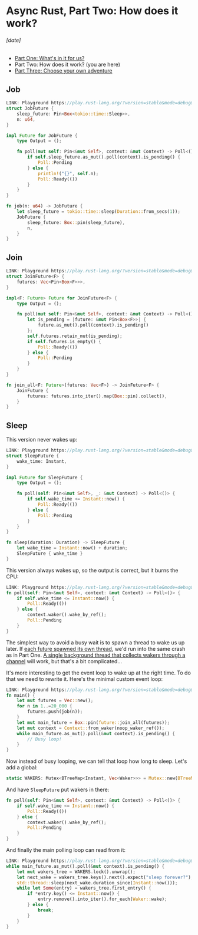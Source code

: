 # Async Rust, Part Two: How does it work?
###### \[date]

- [Part One: What's in it for us?](async_one.html)
- Part Two: How does it work? (you are here)
- [Part Three: Choose your own adventure](async_three.html)

## Job

```rust
LINK: Playground https://play.rust-lang.org/?version=stable&mode=debug&edition=2021&code=use+futures%3A%3Afuture%3B%0Ause+std%3A%3Afuture%3A%3AFuture%3B%0Ause+std%3A%3Apin%3A%3APin%3B%0Ause+std%3A%3Atask%3A%3A%7BContext%2C+Poll%7D%3B%0Ause+std%3A%3Atime%3A%3ADuration%3B%0A%0Astruct+JobFuture+%7B%0A++++sleep_future%3A+Pin%3CBox%3Ctokio%3A%3Atime%3A%3ASleep%3E%3E%2C%0A++++n%3A+u64%2C%0A%7D%0A%0Aimpl+Future+for+JobFuture+%7B%0A++++type+Output+%3D+%28%29%3B%0A%0A++++fn+poll%28mut+self%3A+Pin%3C%26mut+Self%3E%2C+context%3A+%26mut+Context%29+-%3E+Poll%3C%28%29%3E+%7B%0A++++++++if+self.sleep_future.as_mut%28%29.poll%28context%29.is_pending%28%29+%7B%0A++++++++++++Poll%3A%3APending%0A++++++++%7D+else+%7B%0A++++++++++++println%21%28%22%7B%7D%22%2C+self.n%29%3B%0A++++++++++++Poll%3A%3AReady%28%28%29%29%0A++++++++%7D%0A++++%7D%0A%7D%0A%0Afn+job%28n%3A+u64%29+-%3E+JobFuture+%7B%0A++++let+sleep_future+%3D+tokio%3A%3Atime%3A%3Asleep%28Duration%3A%3Afrom_secs%281%29%29%3B%0A++++JobFuture+%7B%0A++++++++sleep_future%3A+Box%3A%3Apin%28sleep_future%29%2C%0A++++++++n%2C%0A++++%7D%0A%7D%0A%0A%23%5Btokio%3A%3Amain%5D%0Aasync+fn+main%28%29+%7B%0A++++let+mut+futures+%3D+Vec%3A%3Anew%28%29%3B%0A++++for+n+in+1..%3D1_000+%7B%0A++++++++futures.push%28job%28n%29%29%3B%0A++++%7D%0A++++future%3A%3Ajoin_all%28futures%29.await%3B%0A%7D
struct JobFuture {
    sleep_future: Pin<Box<tokio::time::Sleep>>,
    n: u64,
}

impl Future for JobFuture {
    type Output = ();

    fn poll(mut self: Pin<&mut Self>, context: &mut Context) -> Poll<()> {
        if self.sleep_future.as_mut().poll(context).is_pending() {
            Poll::Pending
        } else {
            println!("{}", self.n);
            Poll::Ready(())
        }
    }
}

fn job(n: u64) -> JobFuture {
    let sleep_future = tokio::time::sleep(Duration::from_secs(1));
    JobFuture {
        sleep_future: Box::pin(sleep_future),
        n,
    }
}
```

## Join

```rust
LINK: Playground https://play.rust-lang.org/?version=stable&mode=debug&edition=2021&code=use+std%3A%3Afuture%3A%3AFuture%3B%0Ause+std%3A%3Apin%3A%3APin%3B%0Ause+std%3A%3Atask%3A%3A%7BContext%2C+Poll%7D%3B%0Ause+std%3A%3Atime%3A%3ADuration%3B%0A%0Aasync+fn+job%28n%3A+u64%29+%7B%0A++++tokio%3A%3Atime%3A%3Asleep%28Duration%3A%3Afrom_secs%281%29%29.await%3B%0A++++println%21%28%22%7Bn%7D%22%29%3B%0A%7D%0A%0Astruct+JoinFuture%3CF%3E+%7B%0A++++futures%3A+Vec%3CPin%3CBox%3CF%3E%3E%3E%2C%0A%7D%0A%0Aimpl%3CF%3A+Future%3E+Future+for+JoinFuture%3CF%3E+%7B%0A++++type+Output+%3D+%28%29%3B%0A%0A++++fn+poll%28mut+self%3A+Pin%3C%26mut+Self%3E%2C+context%3A+%26mut+Context%29+-%3E+Poll%3C%28%29%3E+%7B%0A++++++++let+is_pending+%3D+%7Cfuture%3A+%26mut+Pin%3CBox%3CF%3E%3E%7C+%7B%0A++++++++++++future.as_mut%28%29.poll%28context%29.is_pending%28%29%0A++++++++%7D%3B%0A++++++++self.futures.retain_mut%28is_pending%29%3B%0A++++++++if+self.futures.is_empty%28%29+%7B%0A++++++++++++Poll%3A%3AReady%28%28%29%29%0A++++++++%7D+else+%7B%0A++++++++++++Poll%3A%3APending%0A++++++++%7D%0A++++%7D%0A%7D%0A%0Afn+join_all%3CF%3A+Future%3E%28futures%3A+Vec%3CF%3E%29+-%3E+JoinFuture%3CF%3E+%7B%0A++++JoinFuture+%7B%0A++++++++futures%3A+futures.into_iter%28%29.map%28Box%3A%3Apin%29.collect%28%29%2C%0A++++%7D%0A%7D%0A%0A%23%5Btokio%3A%3Amain%5D%0Aasync+fn+main%28%29+%7B%0A++++let+mut+futures+%3D+Vec%3A%3Anew%28%29%3B%0A++++for+n+in+1..%3D1_000+%7B%0A++++++++futures.push%28job%28n%29%29%3B%0A++++%7D%0A++++join_all%28futures%29.await%3B%0A%7D
struct JoinFuture<F> {
    futures: Vec<Pin<Box<F>>>,
}

impl<F: Future> Future for JoinFuture<F> {
    type Output = ();

    fn poll(mut self: Pin<&mut Self>, context: &mut Context) -> Poll<()> {
        let is_pending = |future: &mut Pin<Box<F>>| {
            future.as_mut().poll(context).is_pending()
        };
        self.futures.retain_mut(is_pending);
        if self.futures.is_empty() {
            Poll::Ready(())
        } else {
            Poll::Pending
        }
    }
}

fn join_all<F: Future>(futures: Vec<F>) -> JoinFuture<F> {
    JoinFuture {
        futures: futures.into_iter().map(Box::pin).collect(),
    }
}
```

## Sleep

This version never wakes up:

```rust
LINK: Playground https://play.rust-lang.org/?version=stable&mode=debug&edition=2021&code=use+futures%3A%3Afuture%3B%0Ause+std%3A%3Afuture%3A%3AFuture%3B%0Ause+std%3A%3Apin%3A%3APin%3B%0Ause+std%3A%3Atask%3A%3A%7BContext%2C+Poll%7D%3B%0Ause+std%3A%3Atime%3A%3A%7BDuration%2C+Instant%7D%3B%0A%0Astruct+SleepFuture+%7B%0A++++wake_time%3A+Instant%2C%0A%7D%0A%0Aimpl+Future+for+SleepFuture+%7B%0A++++type+Output+%3D+%28%29%3B%0A%0A++++fn+poll%28self%3A+Pin%3C%26mut+Self%3E%2C+_%3A+%26mut+Context%29+-%3E+Poll%3C%28%29%3E+%7B%0A++++++++if+self.wake_time+%3C%3D+Instant%3A%3Anow%28%29+%7B%0A++++++++++++Poll%3A%3AReady%28%28%29%29%0A++++++++%7D+else+%7B%0A++++++++++++Poll%3A%3APending%0A++++++++%7D%0A++++%7D%0A%7D%0A%0Afn+sleep%28duration%3A+Duration%29+-%3E+SleepFuture+%7B%0A++++let+wake_time+%3D+Instant%3A%3Anow%28%29+%2B+duration%3B%0A++++SleepFuture+%7B+wake_time+%7D%0A%7D%0A%0Aasync+fn+job%28n%3A+u64%29+%7B%0A++++sleep%28Duration%3A%3Afrom_secs%281%29%29.await%3B%0A++++println%21%28%22%7Bn%7D%22%29%3B%0A%7D%0A%0A%23%5Btokio%3A%3Amain%5D%0Aasync+fn+main%28%29+%7B%0A++++let+mut+futures+%3D+Vec%3A%3Anew%28%29%3B%0A++++for+n+in+1..%3D1_000+%7B%0A++++++++futures.push%28job%28n%29%29%3B%0A++++%7D%0A++++future%3A%3Ajoin_all%28futures%29.await%3B%0A%7D
struct SleepFuture {
    wake_time: Instant,
}

impl Future for SleepFuture {
    type Output = ();

    fn poll(self: Pin<&mut Self>, _: &mut Context) -> Poll<()> {
        if self.wake_time <= Instant::now() {
            Poll::Ready(())
        } else {
            Poll::Pending
        }
    }
}

fn sleep(duration: Duration) -> SleepFuture {
    let wake_time = Instant::now() + duration;
    SleepFuture { wake_time }
}
```

This version always wakes up, so the output is correct, but it burns the CPU:

```rust
LINK: Playground https://play.rust-lang.org/?version=stable&mode=debug&edition=2021&code=use+futures%3A%3Afuture%3B%0Ause+std%3A%3Afuture%3A%3AFuture%3B%0Ause+std%3A%3Apin%3A%3APin%3B%0Ause+std%3A%3Atask%3A%3A%7BContext%2C+Poll%7D%3B%0Ause+std%3A%3Atime%3A%3A%7BDuration%2C+Instant%7D%3B%0A%0Astruct+SleepFuture+%7B%0A++++wake_time%3A+Instant%2C%0A%7D%0A%0Aimpl+Future+for+SleepFuture+%7B%0A++++type+Output+%3D+%28%29%3B%0A%0A++++fn+poll%28self%3A+Pin%3C%26mut+Self%3E%2C+context%3A+%26mut+Context%29+-%3E+Poll%3C%28%29%3E+%7B%0A++++++++if+self.wake_time+%3C%3D+Instant%3A%3Anow%28%29+%7B%0A++++++++++++Poll%3A%3AReady%28%28%29%29%0A++++++++%7D+else+%7B%0A++++++++++++context.waker%28%29.wake_by_ref%28%29%3B%0A++++++++++++Poll%3A%3APending%0A++++++++%7D%0A++++%7D%0A%7D%0A%0Afn+sleep%28duration%3A+Duration%29+-%3E+SleepFuture+%7B%0A++++let+wake_time+%3D+Instant%3A%3Anow%28%29+%2B+duration%3B%0A++++SleepFuture+%7B+wake_time+%7D%0A%7D%0A%0Aasync+fn+job%28n%3A+u64%29+%7B%0A++++sleep%28Duration%3A%3Afrom_secs%281%29%29.await%3B%0A++++println%21%28%22%7Bn%7D%22%29%3B%0A%7D%0A%0A%23%5Btokio%3A%3Amain%5D%0Aasync+fn+main%28%29+%7B%0A++++let+mut+futures+%3D+Vec%3A%3Anew%28%29%3B%0A++++for+n+in+1..%3D1_000+%7B%0A++++++++futures.push%28job%28n%29%29%3B%0A++++%7D%0A++++future%3A%3Ajoin_all%28futures%29.await%3B%0A%7D
fn poll(self: Pin<&mut Self>, context: &mut Context) -> Poll<()> {
    if self.wake_time <= Instant::now() {
        Poll::Ready(())
    } else {
        context.waker().wake_by_ref();
        Poll::Pending
    }
}
```

The simplest way to avoid a busy wait is to spawn a thread to wake us up later.
If [each future spawned its own thread][same_crash], we'd run into the same
crash as in Part One. [A single background thread that collects wakers through
a channel][background_thread] will work, but that's a bit complicated...

[same_crash]: https://play.rust-lang.org/?version=stable&mode=debug&edition=2021&code=use+futures%3A%3Afuture%3B%0Ause+std%3A%3Afuture%3A%3AFuture%3B%0Ause+std%3A%3Apin%3A%3APin%3B%0Ause+std%3A%3Atask%3A%3A%7BContext%2C+Poll%7D%3B%0Ause+std%3A%3Atime%3A%3A%7BDuration%2C+Instant%7D%3B%0A%0Astruct+SleepFuture+%7B%0A++++wake_time%3A+Instant%2C%0A%7D%0A%0Aimpl+Future+for+SleepFuture+%7B%0A++++type+Output+%3D+%28%29%3B%0A%0A++++fn+poll%28self%3A+Pin%3C%26mut+Self%3E%2C+context%3A+%26mut+Context%29+-%3E+Poll%3C%28%29%3E+%7B%0A++++++++if+self.wake_time+%3C%3D+Instant%3A%3Anow%28%29+%7B%0A++++++++++++Poll%3A%3AReady%28%28%29%29%0A++++++++%7D+else+%7B%0A++++++++++++let+wake_time+%3D+self.wake_time%3B%0A++++++++++++let+waker+%3D+context.waker%28%29.clone%28%29%3B%0A++++++++++++std%3A%3Athread%3A%3Aspawn%28move+%7C%7C+%7B%0A++++++++++++++++std%3A%3Athread%3A%3Asleep%28wake_time.saturating_duration_since%28Instant%3A%3Anow%28%29%29%29%3B%0A++++++++++++++++waker.wake%28%29%3B%0A++++++++++++%7D%29%3B%0A++++++++++++Poll%3A%3APending%0A++++++++%7D%0A++++%7D%0A%7D%0A%0Afn+sleep%28duration%3A+Duration%29+-%3E+SleepFuture+%7B%0A++++let+wake_time+%3D+Instant%3A%3Anow%28%29+%2B+duration%3B%0A++++SleepFuture+%7B+wake_time+%7D%0A%7D%0A%0Aasync+fn+job%28n%3A+u64%29+%7B%0A++++sleep%28Duration%3A%3Afrom_secs%281%29%29.await%3B%0A++++println%21%28%22%7Bn%7D%22%29%3B%0A%7D%0A%0A%23%5Btokio%3A%3Amain%5D%0Aasync+fn+main%28%29+%7B%0A++++let+mut+futures+%3D+Vec%3A%3Anew%28%29%3B%0A++++for+n+in+1..%3D1_000+%7B%0A++++++++futures.push%28job%28n%29%29%3B%0A++++%7D%0A++++future%3A%3Ajoin_all%28futures%29.await%3B%0A%7D

[background_thread]: https://play.rust-lang.org/?version=stable&mode=debug&edition=2021&code=use+crossbeam_channel%3A%3ARecvTimeoutError%3B%0Ause+crossbeam_channel%3A%3ASender%3B%0Ause+futures%3A%3Afuture%3B%0Ause+std%3A%3Acollections%3A%3ABTreeMap%3B%0Ause+std%3A%3Afuture%3A%3AFuture%3B%0Ause+std%3A%3Apin%3A%3APin%3B%0Ause+std%3A%3Async%3A%3ALazyLock%3B%0Ause+std%3A%3Atask%3A%3A%7BContext%2C+Poll%2C+Waker%7D%3B%0Ause+std%3A%3Atime%3A%3A%7BDuration%2C+Instant%7D%3B%0A%0Astatic+WAKER_SENDER%3A+LazyLock%3CSender%3C%28Instant%2C+Waker%29%3E%3E+%3D+LazyLock%3A%3Anew%28%7C%7C+%7B%0A++++let+%28sender%2C+receiver%29+%3D+crossbeam_channel%3A%3Aunbounded%3A%3A%3C%28Instant%2C+Waker%29%3E%28%29%3B%0A++++%2F%2F+Kick+off+the+waker+thread+the+first+time+this+sender+is+used.%0A++++std%3A%3Athread%3A%3Aspawn%28move+%7C%7C+%7B%0A++++++++%2F%2F+A+sorted+multimap+of+wake+times+and+wakers.+The+soonest+wake+time+will+be+first.%0A++++++++let+mut+tree+%3D+BTreeMap%3A%3A%3CInstant%2C+Vec%3CWaker%3E%3E%3A%3Anew%28%29%3B%0A++++++++loop+%7B%0A++++++++++++%2F%2F+Wait+to+receive+a+new+%28wake_time%2C+waker%29+pair.+If+we+already+have+one+or+more%0A++++++++++++%2F%2F+wakers%2C+wait+with+a+timeout%2C+waking+up+at+the+earliest+known+wake+time.+Otherwise%2C%0A++++++++++++%2F%2F+wait+with+no+timeout.%0A++++++++++++let+new_pair+%3D+if+let+Some%28%28first_wake_time%2C+_%29%29+%3D+tree.first_key_value%28%29+%7B%0A++++++++++++++++let+timeout+%3D+first_wake_time.saturating_duration_since%28Instant%3A%3Anow%28%29%29%3B%0A++++++++++++++++match+receiver.recv_timeout%28timeout%29+%7B%0A++++++++++++++++++++Ok%28%28wake_time%2C+waker%29%29+%3D%3E+Some%28%28wake_time%2C+waker%29%29%2C%0A++++++++++++++++++++Err%28RecvTimeoutError%3A%3ATimeout%29+%3D%3E+None%2C%0A++++++++++++++++++++Err%28RecvTimeoutError%3A%3ADisconnected%29+%3D%3E+unreachable%21%28%29%2C%0A++++++++++++++++%7D%0A++++++++++++%7D+else+%7B%0A++++++++++++++++match+receiver.recv%28%29+%7B%0A++++++++++++++++++++Ok%28%28wake_time%2C+waker%29%29+%3D%3E+Some%28%28wake_time%2C+waker%29%29%2C%0A++++++++++++++++++++Err%28_%29+%3D%3E+unreachable%21%28%29%2C%0A++++++++++++++++%7D%0A++++++++++++%7D%3B%0A++++++++++++%2F%2F+If+we+got+a+waker+pair+above+%28i.e.+we+didn%27t+time+out%29%2C+add+it+to+the+map.%0A++++++++++++if+let+Some%28%28wake_time%2C+waker%29%29+%3D+new_pair+%7B%0A++++++++++++++++tree.entry%28wake_time%29.or_default%28%29.push%28waker.clone%28%29%29%3B%0A++++++++++++%7D%0A++++++++++++%2F%2F+Loop+over+all+the+wakers+whose+wake+time+has+passed%2C+removing+them+from+the+map+and%0A++++++++++++%2F%2F+invoking+them.%0A++++++++++++while+let+Some%28entry%29+%3D+tree.first_entry%28%29+%7B%0A++++++++++++++++if+*entry.key%28%29+%3C%3D+Instant%3A%3Anow%28%29+%7B%0A++++++++++++++++++++entry.remove%28%29.into_iter%28%29.for_each%28Waker%3A%3Awake%29%3B%0A++++++++++++++++%7D+else+%7B%0A++++++++++++++++++++break%3B%0A++++++++++++++++%7D%0A++++++++++++%7D%0A++++++++%7D%0A++++%7D%29%3B%0A++++sender%0A%7D%29%3B%0A%0Astruct+SleepFuture+%7B%0A++++wake_time%3A+Instant%2C%0A%7D%0A%0Aimpl+Future+for+SleepFuture+%7B%0A++++type+Output+%3D+%28%29%3B%0A%0A++++fn+poll%28self%3A+Pin%3C%26mut+Self%3E%2C+context%3A+%26mut+Context%29+-%3E+Poll%3C%28%29%3E+%7B%0A++++++++if+self.wake_time+%3C%3D+Instant%3A%3Anow%28%29+%7B%0A++++++++++++Poll%3A%3AReady%28%28%29%29%0A++++++++%7D+else+%7B%0A++++++++++++let+waker_pair+%3D+%28self.wake_time%2C+context.waker%28%29.clone%28%29%29%3B%0A++++++++++++WAKER_SENDER.send%28waker_pair%29.unwrap%28%29%3B%0A++++++++++++Poll%3A%3APending%0A++++++++%7D%0A++++%7D%0A%7D%0A%0Afn+sleep%28duration%3A+Duration%29+-%3E+SleepFuture+%7B%0A++++let+wake_time+%3D+Instant%3A%3Anow%28%29+%2B+duration%3B%0A++++SleepFuture+%7B+wake_time+%7D%0A%7D%0A%0Aasync+fn+job%28n%3A+u64%29+%7B%0A++++sleep%28Duration%3A%3Afrom_secs%281%29%29.await%3B%0A++++println%21%28%22%7Bn%7D%22%29%3B%0A%7D%0A%0A%23%5Btokio%3A%3Amain%5D%0Aasync+fn+main%28%29+%7B%0A++++let+mut+futures+%3D+Vec%3A%3Anew%28%29%3B%0A++++for+n+in+1..%3D1_000+%7B%0A++++++++futures.push%28job%28n%29%29%3B%0A++++%7D%0A++++future%3A%3Ajoin_all%28futures%29.await%3B%0A%7D

It's more interesting to get the event loop to wake up at the right time. To do
that we need to rewrite it. Here's the minimal custom event loop:

```rust
LINK: Playground https://play.rust-lang.org/?version=stable&mode=debug&edition=2021&code=use+futures%3A%3Afuture%3B%0Ause+futures%3A%3Atask%3A%3Anoop_waker_ref%3B%0Ause+std%3A%3Afuture%3A%3AFuture%3B%0Ause+std%3A%3Apin%3A%3APin%3B%0Ause+std%3A%3Atask%3A%3A%7BContext%2C+Poll%7D%3B%0Ause+std%3A%3Atime%3A%3A%7BDuration%2C+Instant%7D%3B%0A%0Astruct+SleepFuture+%7B%0A++++wake_time%3A+Instant%2C%0A%7D%0A%0Aimpl+Future+for+SleepFuture+%7B%0A++++type+Output+%3D+%28%29%3B%0A%0A++++fn+poll%28self%3A+Pin%3C%26mut+Self%3E%2C+context%3A+%26mut+Context%29+-%3E+Poll%3C%28%29%3E+%7B%0A++++++++if+self.wake_time+%3C%3D+Instant%3A%3Anow%28%29+%7B%0A++++++++++++Poll%3A%3AReady%28%28%29%29%0A++++++++%7D+else+%7B%0A++++++++++++context.waker%28%29.wake_by_ref%28%29%3B%0A++++++++++++Poll%3A%3APending%0A++++++++%7D%0A++++%7D%0A%7D%0A%0Afn+sleep%28duration%3A+Duration%29+-%3E+SleepFuture+%7B%0A++++let+wake_time+%3D+Instant%3A%3Anow%28%29+%2B+duration%3B%0A++++SleepFuture+%7B+wake_time+%7D%0A%7D%0A%0Aasync+fn+job%28n%3A+u64%29+%7B%0A++++sleep%28Duration%3A%3Afrom_secs%281%29%29.await%3B%0A++++println%21%28%22%7Bn%7D%22%29%3B%0A%7D%0A%0Afn+main%28%29+%7B%0A++++let+mut+futures+%3D+Vec%3A%3Anew%28%29%3B%0A++++for+n+in+1..%3D20_000+%7B%0A++++++++futures.push%28job%28n%29%29%3B%0A++++%7D%0A++++let+mut+main_future+%3D+Box%3A%3Apin%28future%3A%3Ajoin_all%28futures%29%29%3B%0A++++let+mut+context+%3D+Context%3A%3Afrom_waker%28noop_waker_ref%28%29%29%3B%0A++++while+main_future.as_mut%28%29.poll%28%26mut+context%29.is_pending%28%29+%7B%0A++++++++%2F%2F+Busy+loop%21%0A++++%7D%0A%7D
fn main() {
    let mut futures = Vec::new();
    for n in 1..=20_000 {
        futures.push(job(n));
    }
    let mut main_future = Box::pin(future::join_all(futures));
    let mut context = Context::from_waker(noop_waker_ref());
    while main_future.as_mut().poll(&mut context).is_pending() {
        // Busy loop!
    }
}
```

Now instead of busy looping, we can tell that loop how long to sleep. Let's add
a global:

```rust
static WAKERS: Mutex<BTreeMap<Instant, Vec<Waker>>> = Mutex::new(BTreeMap::new());
```

And have `SleepFuture` put wakers in there:

```rust
fn poll(self: Pin<&mut Self>, context: &mut Context) -> Poll<()> {
    if self.wake_time <= Instant::now() {
        Poll::Ready(())
    } else {
        context.waker().wake_by_ref();
        Poll::Pending
    }
}
```

And finally the main polling loop can read from it:

```rust
LINK: Playground https://play.rust-lang.org/?version=stable&mode=debug&edition=2021&code=use+futures%3A%3Afuture%3B%0Ause+futures%3A%3Atask%3A%3Anoop_waker_ref%3B%0Ause+std%3A%3Acollections%3A%3ABTreeMap%3B%0Ause+std%3A%3Afuture%3A%3AFuture%3B%0Ause+std%3A%3Apin%3A%3APin%3B%0Ause+std%3A%3Async%3A%3AMutex%3B%0Ause+std%3A%3Atask%3A%3A%7BContext%2C+Poll%2C+Waker%7D%3B%0Ause+std%3A%3Atime%3A%3A%7BDuration%2C+Instant%7D%3B%0A%0Astatic+WAKERS%3A+Mutex%3CBTreeMap%3CInstant%2C+Vec%3CWaker%3E%3E%3E+%3D+Mutex%3A%3Anew%28BTreeMap%3A%3Anew%28%29%29%3B%0A%0Astruct+SleepFuture+%7B%0A++++wake_time%3A+Instant%2C%0A%7D%0A%0Aimpl+Future+for+SleepFuture+%7B%0A++++type+Output+%3D+%28%29%3B%0A%0A++++fn+poll%28self%3A+Pin%3C%26mut+Self%3E%2C+context%3A+%26mut+Context%29+-%3E+Poll%3C%28%29%3E+%7B%0A++++++++if+self.wake_time+%3C%3D+Instant%3A%3Anow%28%29+%7B%0A++++++++++++Poll%3A%3AReady%28%28%29%29%0A++++++++%7D+else+%7B%0A++++++++++++let+mut+wakers_tree+%3D+WAKERS.lock%28%29.unwrap%28%29%3B%0A++++++++++++let+wakers_vec+%3D+wakers_tree.entry%28self.wake_time%29.or_default%28%29%3B%0A++++++++++++wakers_vec.push%28context.waker%28%29.clone%28%29%29%3B%0A++++++++++++Poll%3A%3APending%0A++++++++%7D%0A++++%7D%0A%7D%0A%0Afn+sleep%28duration%3A+Duration%29+-%3E+SleepFuture+%7B%0A++++let+wake_time+%3D+Instant%3A%3Anow%28%29+%2B+duration%3B%0A++++SleepFuture+%7B+wake_time+%7D%0A%7D%0A%0Aasync+fn+job%28n%3A+u64%29+%7B%0A++++sleep%28Duration%3A%3Afrom_secs%281%29%29.await%3B%0A++++println%21%28%22%7Bn%7D%22%29%3B%0A%7D%0A%0Afn+main%28%29+%7B%0A++++let+mut+futures+%3D+Vec%3A%3Anew%28%29%3B%0A++++for+n+in+1..%3D1_000+%7B%0A++++++++futures.push%28job%28n%29%29%3B%0A++++%7D%0A++++let+mut+main_future+%3D+Box%3A%3Apin%28future%3A%3Ajoin_all%28futures%29%29%3B%0A++++let+mut+context+%3D+Context%3A%3Afrom_waker%28noop_waker_ref%28%29%29%3B%0A++++while+main_future.as_mut%28%29.poll%28%26mut+context%29.is_pending%28%29+%7B%0A++++++++let+mut+wakers_tree+%3D+WAKERS.lock%28%29.unwrap%28%29%3B%0A++++++++let+next_wake+%3D+wakers_tree.keys%28%29.next%28%29.expect%28%22sleep+forever%3F%22%29%3B%0A++++++++std%3A%3Athread%3A%3Asleep%28next_wake.saturating_duration_since%28Instant%3A%3Anow%28%29%29%29%3B%0A++++++++while+let+Some%28entry%29+%3D+wakers_tree.first_entry%28%29+%7B%0A++++++++++++if+*entry.key%28%29+%3C%3D+Instant%3A%3Anow%28%29+%7B%0A++++++++++++++++entry.remove%28%29.into_iter%28%29.for_each%28Waker%3A%3Awake%29%3B%0A++++++++++++%7D+else+%7B%0A++++++++++++++++break%3B%0A++++++++++++%7D%0A++++++++%7D%0A++++%7D%0A%7D
while main_future.as_mut().poll(&mut context).is_pending() {
    let mut wakers_tree = WAKERS.lock().unwrap();
    let next_wake = wakers_tree.keys().next().expect("sleep forever?");
    std::thread::sleep(next_wake.duration_since(Instant::now()));
    while let Some(entry) = wakers_tree.first_entry() {
        if *entry.key() <= Instant::now() {
            entry.remove().into_iter().for_each(Waker::wake);
        } else {
            break;
        }
    }
}
```
